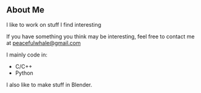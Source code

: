 ## About Me

I like to work on stuff I find interesting

If you have something you think may be interesting, feel free to contact me at <u>peacefulwhale@gmail.com</u>

I mainly code in:
- C/C++
- Python

I also like to make stuff in Blender.
